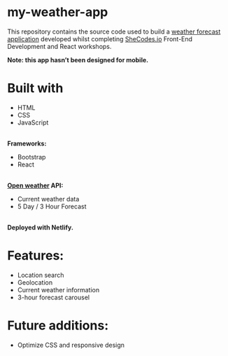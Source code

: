 # my-weather-app

This repository contains the source code used to build a <a href="https://nostalgic-brahmagupta-a02d68.netlify.app/?" target="_blank">weather forecast application</a> developed whilst completing <a href="https://www.shecodes.io/" target="_blank">SheCodes.io</a> Front-End Development and React workshops.

<strong>Note: this app hasn’t been designed for mobile.</strong>

# Built with

<ul>
<li>HTML</li>
<li>CSS</li>
<li>JavaScript</li>
</ul>
<br/>
<strong>Frameworks:</strong>
<ul>
<li>Bootstrap</li>
<li>React</li>
</ul>

<br/>
<strong>
<a href="https://openweathermap.org/api" target="_blank">Open weather</a>
API:
</strong>
<ul>
<li>Current weather data</li>
<li>5 Day / 3 Hour Forecast</li>
</ul>

<br/>
<strong>Deployed with Netlify.</strong>

# Features:

<ul>
<li>Location search</li>
<li>Geolocation</li>
<li>Current weather information</li>
<li>3-hour forecast carousel</li>
</ul>

# Future additions:

<ul>
<li>Optimize CSS and responsive design</li>
</ul>
